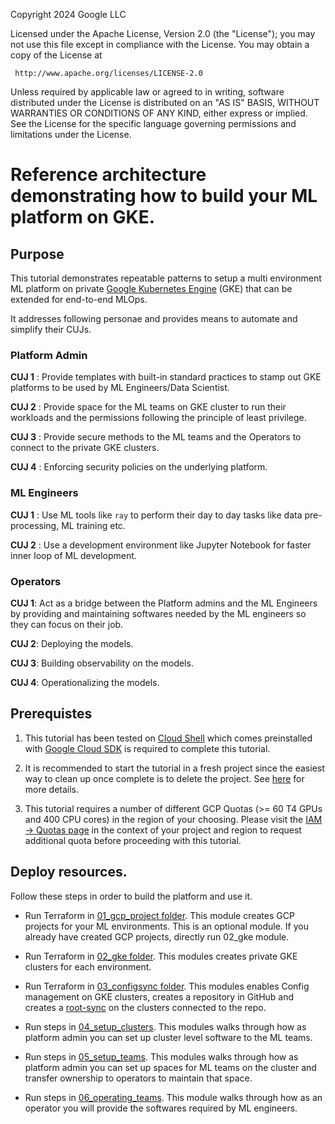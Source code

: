 Copyright 2024 Google LLC

Licensed under the Apache License, Version 2.0 (the "License");
you may not use this file except in compliance with the License.
You may obtain a copy of the License at

     http://www.apache.org/licenses/LICENSE-2.0

Unless required by applicable law or agreed to in writing, software
distributed under the License is distributed on an "AS IS" BASIS,
WITHOUT WARRANTIES OR CONDITIONS OF ANY KIND, either express or implied.
See the License for the specific language governing permissions and
limitations under the License.
# Reference architecture demonstrating how to build your ML platform on GKE.

## Purpose

This tutorial demonstrates repeatable patterns to setup a multi environment ML platform on private [Google Kubernetes Engine](https://cloud.google.com/kubernetes-engine/docs/concepts/kubernetes-engine-overview) (GKE) that can be extended for end-to-end MLOps. 

It addresses following personae and provides means to automate and simplify their CUJs.

### Platform Admin

**CUJ 1** : Provide templates with built-in standard practices to stamp out GKE platforms to be used by ML Engineers/Data Scientist.

**CUJ 2** : Provide space for the ML teams on GKE cluster to run their workloads and the permissions following the principle of least privilege. 

**CUJ 3** : Provide secure methods to the ML teams and the Operators to connect to the private GKE clusters.

**CUJ 4** : Enforcing security policies on the underlying platform.



### ML Engineers

**CUJ 1** : Use ML tools like `ray` to perform their day to day tasks like data pre-processing, ML training etc.

**CUJ 2** : Use a development environment like Jupyter Notebook for faster inner loop of ML development.

### Operators

**CUJ 1**: Act as a bridge between the Platform admins and the ML Engineers by providing and maintaining softwares needed by the ML engineers so they can focus on their job.

**CUJ 2**: Deploying the models.

**CUJ 3**: Building observability on the models.

**CUJ 4**: Operationalizing the models.

## Prerequistes

1. This tutorial has been tested on [Cloud Shell](https://shell.cloud.google.com) which comes preinstalled with [Google Cloud SDK](https://cloud.google.com/sdk) is required to complete this tutorial.

2. It is recommended to start the tutorial in a fresh project since the easiest way to clean up once complete is to delete the project. See [here](https://cloud.google.com/resource-manager/docs/creating-managing-projects) for more details.

3. This tutorial requires a number of different GCP Quotas (>= 60 T4 GPUs and 400 CPU cores) in the region of your choosing. Please visit the [IAM -> Quotas page](https://console.cloud.google.com/iam-admin/quotas) in the context of your project and region to request additional quota before proceeding with this tutorial.

## Deploy resources.

Follow these steps in order to build the platform and use it.

- Run Terraform in [01_gcp_project folder][projects]. This module creates GCP projects for your ML environments. This is an optional module. If you already have created GCP projects, directly run 02_gke module.

- Run Terraform in [02_gke folder][gke]. This modules creates private GKE clusters for each environment. 

- Run Terraform in [03_configsync folder][configsync]. This modules enables Config management on GKE clusters, creates a repository in GitHub and creates a [root-sync][root-sync] on the clusters connected to the repo.

- Run steps in [04_setup_clusters][setup-clusters]. This modules walks through how as platform admin you can set up  cluster level software to the ML teams.

- Run steps in [05_setup_teams][setup-teams]. This modules walks through how as platform admin you can set up spaces for ML teams on the cluster and transfer ownership to operators to maintain that space.

- Run steps in [06_operating_teams][operating-teams]. This module walks through how as an operator you will provide the softwares required by ML engineers.


[projects]: ./01_gcp_project/README.md
[gke]: ./02_gke/README.md
[configsync]: ./03_configsync/README.md
[setup-clusters]: ./04_setup_clusters/README.md
[setup-teams]: ./05_setup_teams/README.md
[operating-teams]: ./06_operating_teams/README.md
[repo-sync]: https://cloud.google.com/anthos-config-management/docs/reference/rootsync-reposync-fields
[root-sync]: https://cloud.google.com/anthos-config-management/docs/reference/rootsync-reposync-fields